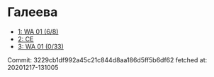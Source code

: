 # Галеева
- [1: WA 01 (6/8)](1.md)
- [2: CE](2.md)
- [3: WA 01 (0/33)](3.md)

Commit: 3229cb1df992a45c21c844d8aa186d5ff5b6df62
 fetched at: 20201217-131005
